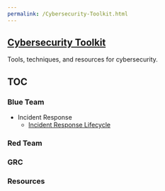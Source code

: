 ```yaml
---
permalink: /Cybersecurity-Toolkit.html
---
```

<head>
<link href="css/cyber.css" rel="stylesheet">
</head>

## [Cybersecurity Toolkit](https://ryanheavican.com/Cybersecurity-Toolkit)
Tools, techniques, and resources for cybersecurity.

## TOC

### Blue Team
* Incident Response
    * [Incident Response Lifecycle](./blue-team/incident-response-lifecycle.md)



### Red Team


### GRC

### Resources